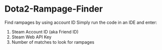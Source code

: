# Dota2-Rampage-Finder
Find rampages by using account ID
Simply run the code in an IDE and enter:
1. Steam Account ID (aka Friend ID)
2. Steam Web API Key
3. Number of matches to look for rampages
